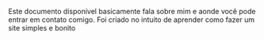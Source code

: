 Este documento disponível basicamente fala sobre mim e aonde você pode entrar em contato comigo.
Foi criado no intuito de aprender como fazer um site simples e bonito
